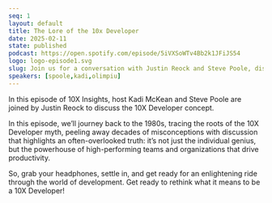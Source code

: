 ```yaml
---
seq: 1
layout: default
title: The Lore of the 10x Developer
date: 2025-02-11
state: published
podcast: https://open.spotify.com/episode/5iVXSoWTv4Bb2k1JFiJS54
logo: logo-episode1.svg
slug: Join us for a conversation with Justin Reock and Steve Poole, discussing just what a 10x developer is, and how to become one.
speakers: [spoole,kadi,olimpiu]
---
```

In this episode of 10X Insights, host Kadi McKean and Steve Poole are joined by Justin Reock to discuss the 10X Developer concept.

In this episode, we’ll journey back to the 1980s, tracing the roots of the 10X Developer myth, peeling away decades of misconceptions with discussion that highlights an often-overlooked truth: it’s not just the individual genius, but the powerhouse of high-performing teams and organizations that drive productivity.

So, grab your headphones, settle in, and get ready for an enlightening ride through the world of development. Get ready to rethink what it means to be a 10X Developer!